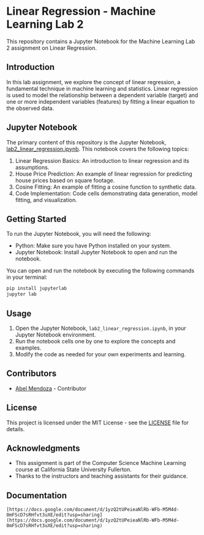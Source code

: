 # Linear Regression - Machine Learning Lab 2

This repository contains a Jupyter Notebook for the Machine Learning Lab 2 assignment on Linear Regression.

## Introduction

In this lab assignment, we explore the concept of linear regression, a fundamental technique in machine learning and statistics. Linear regression is used to model the relationship between a dependent variable (target) and one or more independent variables (features) by fitting a linear equation to the observed data.

## Jupyter Notebook

The primary content of this repository is the Jupyter Notebook, [lab2_linear_regression.ipynb](lab2_linear_regression.ipynb). This notebook covers the following topics:

1. Linear Regression Basics: An introduction to linear regression and its assumptions.
2. House Price Prediction: An example of linear regression for predicting house prices based on square footage.
3. Cosine Fitting: An example of fitting a cosine function to synthetic data.
4. Code Implementation: Code cells demonstrating data generation, model fitting, and visualization.

## Getting Started

To run the Jupyter Notebook, you will need the following:

- Python: Make sure you have Python installed on your system.
- Jupyter Notebook: Install Jupyter Notebook to open and run the notebook.

You can open and run the notebook by executing the following commands in your terminal:

```bash
pip install jupyterlab
jupyter lab
```


## Usage

1. Open the Jupyter Notebook, `lab2_linear_regression.ipynb`, in your Jupyter Notebook environment.
2. Run the notebook cells one by one to explore the concepts and examples.
3. Modify the code as needed for your own experiments and learning.

## Contributors

* [Abel Mendoza](https://github.com/yourusername) - Contributor

## License

This project is licensed under the MIT License - see the [LICENSE](https://chat.openai.com/c/LICENSE) file for details.

## Acknowledgments

* This assignment is part of the Computer Science Machine Learning course at California State University Fullerton.
* Thanks to the instructors and teaching assistants for their guidance.

## Documentation 

    [https://docs.google.com/document/d/1yzQ2tUPeieaNlRb-WFb-M5M4d-0mFScD7sRHfvt3uXE/edit?usp=sharing](https://docs.google.com/document/d/1yzQ2tUPeieaNlRb-WFb-M5M4d-0mFScD7sRHfvt3uXE/edit?usp=sharing)
